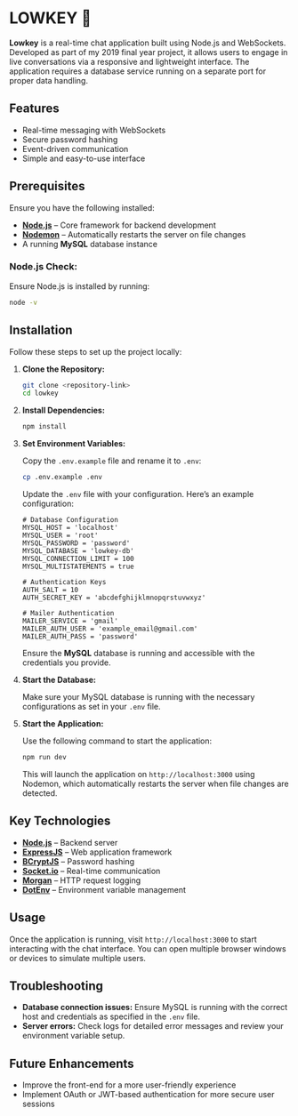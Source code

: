 # LOWKEY 💬

**Lowkey** is a real-time chat application built using Node.js and WebSockets. Developed as part of my 2019 final year project, it allows users to engage in live conversations via a responsive and lightweight interface. The application requires a database service running on a separate port for proper data handling.

## Features

- Real-time messaging with WebSockets
- Secure password hashing
- Event-driven communication
- Simple and easy-to-use interface

## Prerequisites

Ensure you have the following installed:

- **[Node.js](https://nodejs.org/en/)** – Core framework for backend development
- **[Nodemon](https://www.npmjs.com/package/nodemon)** – Automatically restarts the server on file changes
- A running **MySQL** database instance

### Node.js Check:

Ensure Node.js is installed by running:

```bash
node -v
```

## Installation

Follow these steps to set up the project locally:

1. **Clone the Repository:**

   ```bash
   git clone <repository-link>
   cd lowkey
   ```

2. **Install Dependencies:**

   ```bash
   npm install
   ```

3. **Set Environment Variables:**

   Copy the `.env.example` file and rename it to `.env`:

   ```bash
   cp .env.example .env
   ```

   Update the `.env` file with your configuration. Here’s an example configuration:

   ```env
   # Database Configuration
   MYSQL_HOST = 'localhost'
   MYSQL_USER = 'root'
   MYSQL_PASSWORD = 'password'
   MYSQL_DATABASE = 'lowkey-db'
   MYSQL_CONNECTION_LIMIT = 100
   MYSQL_MULTISTATEMENTS = true

   # Authentication Keys
   AUTH_SALT = 10
   AUTH_SECRET_KEY = 'abcdefghijklmnopqrstuvwxyz'

   # Mailer Authentication
   MAILER_SERVICE = 'gmail'
   MAILER_AUTH_USER = 'example_email@gmail.com'
   MAILER_AUTH_PASS = 'password'
   ```

   Ensure the **MySQL** database is running and accessible with the credentials you provide.

4. **Start the Database:**

   Make sure your MySQL database is running with the necessary configurations as set in your `.env` file.

5. **Start the Application:**

   Use the following command to start the application:

   ```bash
   npm run dev
   ```

   This will launch the application on `http://localhost:3000` using Nodemon, which automatically restarts the server when file changes are detected.

## Key Technologies

- **[Node.js](https://nodejs.org/)** – Backend server
- **[ExpressJS](https://expressjs.com/)** – Web application framework
- **[BCryptJS](https://github.com/dcodeIO/bcrypt.js)** – Password hashing
- **[Socket.io](https://github.com/socketio/socket.io)** – Real-time communication
- **[Morgan](https://github.com/expressjs/morgan)** – HTTP request logging
- **[DotEnv](https://github.com/motdotla/dotenv)** – Environment variable management

## Usage

Once the application is running, visit `http://localhost:3000` to start interacting with the chat interface. You can open multiple browser windows or devices to simulate multiple users.

## Troubleshooting

- **Database connection issues:** Ensure MySQL is running with the correct host and credentials as specified in the `.env` file.
- **Server errors:** Check logs for detailed error messages and review your environment variable setup.

## Future Enhancements

- Improve the front-end for a more user-friendly experience
- Implement OAuth or JWT-based authentication for more secure user sessions
